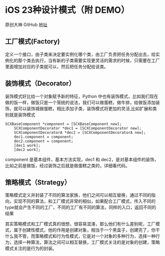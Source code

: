 
# iOS 23种设计模式（附 DEMO）

原创大神 GitHub [地址](https://github.com/huang303513/Design-Pattern-For-iOS)

## 工厂模式(Factory)

定义一个接口，由子类来决定要实例化哪个类，由工厂负责把任务分配出去，给实例化的那个类去执行，当有新的子类需要实现更灵活的需求的时候，只需要在工厂里面增加对应的子类就可以，然后把任务分配给该类。



## 装饰模式（Decorator）

装饰模式好比给一个对象赋予新的特征，Python 中也有装饰模式，比如我们现在做的饭一样，做饭只是一个笼统的说法，我们可以做蛋糕，做牛排，给做饭添加装饰，就可以装饰城做蛋糕，相比添加子类，装饰模式将更加的灵活,比如扩展和类别就是装饰模式

```
SCXBaseComponent *component = [SCXBaseComponent new];
    SCXComponentDecorator *dec1 = [SCXComponentDecorator new];
    SCXComponentDecoratorA *dec2 = [SCXComponentDecoratorA new];
    dec1.component = component;
    dec2.component = component;
    [dec1 work];
    [dec2 work];

```

component 是基本组件，基本方法实现，dec1 和 dec2，是对基本组件的装饰，比如之前是做饭，经过装饰之后就是做蛋糕之类的，详细看代码。


## 策略模式（Strategy）

策略模式定义并封装了不同的算法家族，他们之间可以相互替换，通过不同的指向，实现不同的算法，和工厂模式非常的相似，如果配合工厂模式，传入不同的type就会产生不同的工厂，不同的工厂有不同的算法，同样的入口，返回不同的结果

其实策略模式和工厂模式真的很想，很容易混淆，那么他们有什么差别呢，工厂模式，属于创建性模式，他的作用是创建对象，相当于一个黑盒子，创建完了，你干什么我不管，而策略模式和行为性模式，它是对一个对象的多种行为，选择一种行为，选择一种算法，算法之间可以相互替换，工厂模式关注的是对象的创建，策略模式关注的是行为的封装。